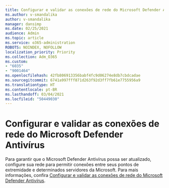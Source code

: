 ```yaml
---
title: Configurar e validar as conexões de rede do Microsoft Defender Antivírus
ms.author: v-smandalika
author: v-smandalika
manager: dansimp
ms.date: 02/25/2021
audience: Admin
ms.topic: article
ms.service: o365-administration
ROBOTS: NOINDEX, NOFOLLOW
localization_priority: Priority
ms.collection: Adm_O365
ms.custom:
- "6035"
- "9001464"
ms.openlocfilehash: 42fb806913356babf4fc9d06274e8db7cbdcadae
ms.sourcegitcommit: 6741a997fff871d263f92d3ff7fb61e7755956a9
ms.translationtype: HT
ms.contentlocale: pt-BR
ms.lasthandoff: 03/04/2021
ms.locfileid: "50449030"
---
```

# <a name="configure-and-validate-microsoft-defender-antivirus-network-connections"></a>Configurar e validar as conexões de rede do Microsoft Defender Antivírus

Para garantir que o Microsoft Defender Antivírus possa ser atualizado, configure sua rede para permitir conexões entre seus pontos de extremidade e determinados servidores da Microsoft. Para mais informações, confira [Configurar e validar as conexões de rede do Microsoft Defender Antivírus](https://docs.microsoft.com/windows/security/threat-protection/microsoft-defender-antivirus/configure-network-connections-microsoft-defender-antivirus).
